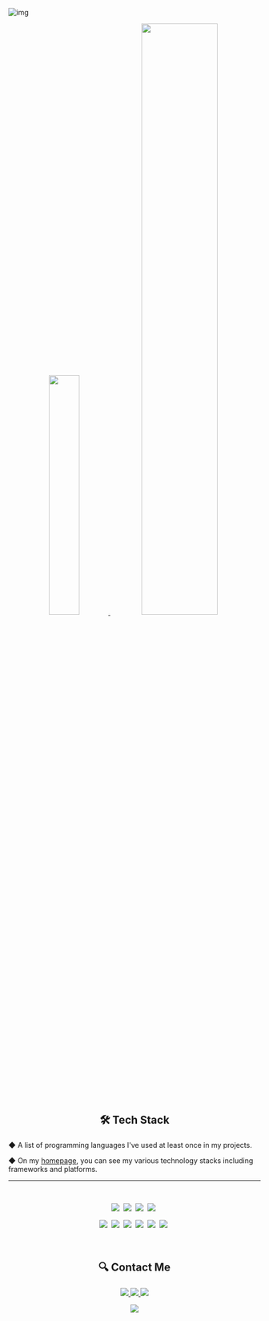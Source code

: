 ![img](https://user-images.githubusercontent.com/60427387/160195762-d0d79589-ae28-48a7-8837-a6b34858cb75.png)

<p align = "center">
<a href="https://github-readme-stats.vercel.app/api/top-langs/?username=ssook1222&layout=compact&hide=scss,GLSL,shaderLab,HLSLt">
  <img style="width: 35%; display: inline-block" src="https://github-readme-stats.vercel.app/api/top-langs/?username=ssook1222&layout=compact&hide=scss,GLSL,shaderLab,HLSL" />
</a>
<a href="https://github-readme-stats.vercel.app/api?username=ssook1222&show_icons=true&hide=contribs,prs">
  <img style="width: 55%; display: inline-block" src="https://github-readme-stats.vercel.app/api?username=ssook1222&show_icons=true&hide=contribs,prs"/>
</a>
</p>

<h2> <p align = "center"> 🛠 Tech Stack </p></h2>
<p>◆ A list of programming languages I've used at least once in my projects.</p>
◆ On my <a href="https://ssook1222.github.io/">homepage</a>, you can see my various technology stacks including frameworks and platforms. &nbsp
<hr/>&nbsp

  <p align = "center"> 
    <img src="https://img.shields.io/badge/Javascript-F7DF1E?style=flat-square&logo=Javascript&logoColor=white"/></a>&nbsp
    <img src="https://img.shields.io/badge/Typescript-3178C6?style=flat-square&logo=Typescript&logoColor=white"/></a>&nbsp
    <img src="https://img.shields.io/badge/Java-007396?style=flat-square&logo=Java&logoColor=white"/></a>&nbsp
    <img src="https://img.shields.io/badge/Kotlin-0095D5?style=flat-square&logo=Kotlin&logoColor=white"/></a>&nbsp
  </p>
  
  <p align = "center">
    <img src="https://img.shields.io/badge/Python-3776AB?style=flat-square&logo=Python&logoColor=white"/></a>&nbsp
    <img src="https://img.shields.io/badge/R-276DC3?style=flat-square&logo=R&logoColor=white"/></a>&nbsp
    <img src="https://img.shields.io/badge/C-A8B9CC?style=flat-square&logo=C&logoColor=white"/></a>&nbsp
    <img src="https://img.shields.io/badge/C%23-239120?style=flat-square&logo=C-sharp&logoColor=white"/></a>&nbsp
    <img src="https://img.shields.io/badge/HTML5-E34F26?style=flat-square&logo=HTML5&logoColor=white"/></a>&nbsp
    <img src="https://img.shields.io/badge/CSS3-1572B6?style=flat-square&logo=CSS3&logoColor=white"/></a>&nbsp
  </p>&nbsp


<h2> <p align = "center"> 🔍 Contact Me </p></h2>
<p align = "center">
 <a href="https://blog.naver.com/chlthr1222">
    <img src="https://img.shields.io/badge/DailyBlog-03C75A?style=flat-square&logo=NAVER&logoColor=white"&link=https://blog.naver.com/chlthr1222/>
 </a> 
 <a href="https://velog.io/@ssook1222">
    <img src="https://img.shields.io/badge/TechBlog-18CCA8?style=flat-square&logo=vimeo&logoColor=white"&link=https://velog.io/@ssook1222>
 </a>
 <a href="mailto:langgel1222@gmail.com">
    <img src="https://img.shields.io/badge/Gmail-EA4335?style=flat-square&logo=Gmail&logoColor=white">
 </a>

  
  
</p>

<!-- hit -->
<p align= "center">
<a href="https://hits.seeyoufarm.com"><img src="https://hits.seeyoufarm.com/api/count/incr/badge.svg?url=https%3A%2F%2Fgithub.com%2Fssook1222%2Fhit-counter&count_bg=%23000000&title_bg=%23000000&icon=awesomelists.svg&icon_color=%23FFFFFF&title=&edge_flat=false"/></a>
